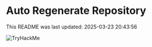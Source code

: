 # Auto Regenerate Repository

This README was last updated: 2025-03-23 20:43:56

 ![TryHackMe](https://tryhackme.com/badge/533634)